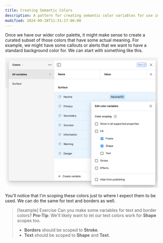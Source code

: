 ```yaml
---
title: Creating Semantic Colors
description: A pattern for creating semantic color variables for use in Figma designs.
modified: 2024-09-28T11:31:17-06:00
---
```


Once we have our wider color palette, it might make sense to create a curated subset of those colors that have some actual meaning. For example, we might have some callouts or alerts that we want to have a standard background color for. We can start with something like this.

![Scoping colors with Figma variables](assets/figma-variables-surface-scoping.png)

You'll notice that I'm scoping these colors just to where I expect them to be used. We can do the same for text and borders as well.

> [!example] Exercise
> Can you make some variables for text and border colors? **Pro-Tip**: We'll likely want to let our text colors work for **Shape** scopes too.
>
> - **Borders** should be scoped to **Stroke**.
> - **Text** should be scoped to **Shape** and **Text**.
